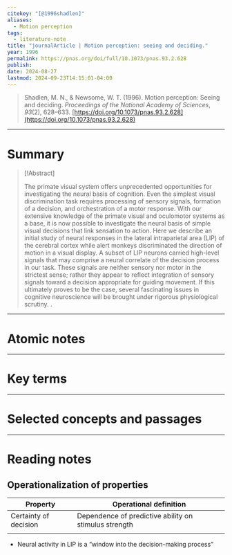 ```yaml
---
citekey: "[@1996shadlen]"
aliases:
  - Motion perception
tags:
  - literature-note
title: "journalArticle | Motion perception: seeing and deciding."
year: 1996
permalink: https://pnas.org/doi/full/10.1073/pnas.93.2.628
publish: 
date: 2024-08-27
lastmod: 2024-09-23T14:15:01-04:00
---
```

> Shadlen, M. N., & Newsome, W. T. (1996). Motion perception: Seeing and deciding. _Proceedings of the National Academy of Sciences_, _93_(2), 628–633. [https://doi.org/10.1073/pnas.93.2.628](https://doi.org/10.1073/pnas.93.2.628)

---

# Summary

> [!Abstract]
>
> The primate visual system offers unprecedented opportunities for investigating the neural basis of cognition. Even the simplest visual discrimination task requires processing of sensory signals, formation of a decision, and orchestration of a motor response. With our extensive knowledge of the primate visual and oculomotor systems as a base, it is now possible to investigate the neural basis of simple visual decisions that link sensation to action. Here we describe an initial study of neural responses in the lateral intraparietal area (LIP) of the cerebral cortex while alert monkeys discriminated the direction of motion in a visual display. A subset of LIP neurons carried high-level signals that may comprise a neural correlate of the decision process in our task. These signals are neither sensory nor motor in the strictest sense; rather they appear to reflect integration of sensory signals toward a decision appropriate for guiding movement. If this ultimately proves to be the case, several fascinating issues in cognitive neuroscience will be brought under rigorous physiological scrutiny.
>.


---

# Atomic notes

---

# Key terms



---

# Selected concepts and passages

---

# Reading notes

## Operationalization of properties

| Property              | Operational definition                                |
| --------------------- | ----------------------------------------------------- |
| Certainty of decision | Dependence of predictive ability on stimulus strength |
|                       |                                                       |

- Neural activity in LIP is a “window into the decision-making process”